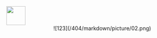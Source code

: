 <img src="/404/markdown/picture/01.png" width = "50" height = "50" div align=center />

<div align=center>![123](/404/markdown/picture/02.png)
